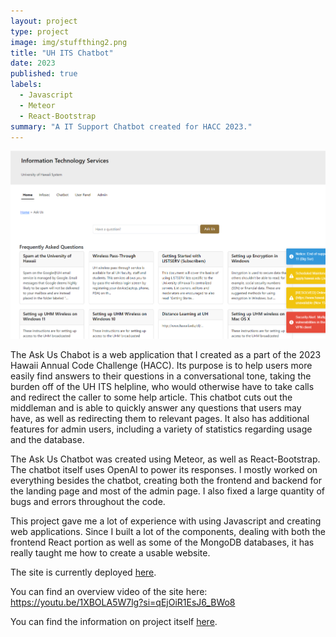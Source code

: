 ```yaml
---
layout: project
type: project
image: img/stuffthing2.png
title: "UH ITS Chatbot"
date: 2023
published: true
labels:
  - Javascript
  - Meteor
  - React-Bootstrap
summary: "A IT Support Chatbot created for HACC 2023."
---
```

<div class="text-center p-4">
  <img width="1200px" src="../img/stuffthing.png" class="img-thumbnail" >
</div>

  The Ask Us Chabot is a web application that I created as a part of the 2023 Hawaii Annual Code Challenge (HACC). Its purpose is to help users more easily find answers to their questions in a conversational tone, taking the burden off of the UH ITS helpline, who would otherwise have to take calls and redirect the caller to some help article. This chatbot cuts out the middleman and is able to quickly answer any questions that users may have, as well as redirecting them to relevant pages. It also has additional features for admin users, including a variety of statistics regarding usage and the database.

  The Ask Us Chatbot was created using Meteor, as well as React-Bootstrap. The chatbot itself uses OpenAI to power its responses. I mostly worked on everything besides the chatbot, creating both the frontend and backend for the landing page and most of the admin page. I also fixed a large quantity of bugs and errors throughout the code.

  This project gave me a lot of experience with using Javascript and creating web applications. Since I built a lot of the components, dealing with both the frontend React portion as well as some of the MongoDB databases, it has really taught me how to create a usable website.

The site is currently deployed [here](https://askuh.info/).

You can find an overview video of the site here: <a href="https://youtu.be/1XBOLA5W7lg?si=qEjOiR1EsJ6_BWo8">https://youtu.be/1XBOLA5W7lg?si=qEjOiR1EsJ6_BWo8</a>
 
You can find the information on project itself [here](https://regex-ics314.github.io/).
